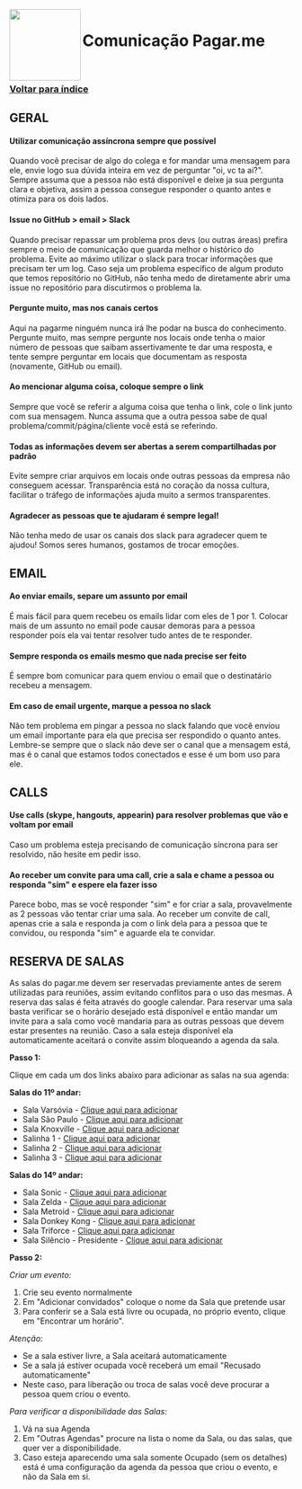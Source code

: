 <img src="https://cdn.rawgit.com/pagarme/brand/9ec30d3d4a6dd8b799bca1c25f60fb123ad66d5b/logo-circle.svg" width="127px" height="127px" align="left"/>

# Comunicação Pagar.me

<br>

### [Voltar para índice](README.md)

## GERAL

#### Utilizar comunicação assíncrona sempre que possível
Quando você precisar de algo do colega e for mandar uma mensagem para ele, envie logo sua dúvida inteira em vez de perguntar "oi, vc ta ai?". Sempre assuma que a pessoa não está disponível e deixe ja sua pergunta clara e objetiva, assim a pessoa consegue responder o quanto antes e otimiza para os dois lados.

#### Issue no GitHub > email > Slack
Quando precisar repassar um problema pros devs (ou outras áreas) prefira sempre o meio de comunicação que guarda melhor o histórico do problema. Evite ao máximo utilizar o slack para trocar informações que precisam ter um log. Caso seja um problema específico de algum produto que temos repositório no GitHub, não tenha medo de diretamente abrir uma issue no repositório para discutirmos o problema la.

#### Pergunte muito, mas nos canais certos
Aqui na pagarme ninguém nunca irá lhe podar na busca do conhecimento. Pergunte muito, mas sempre pergunte nos locais onde tenha o maior número de pessoas que saibam assertivamente te dar uma resposta, e tente sempre perguntar em locais que documentam as resposta (novamente, GitHub ou email).

#### Ao mencionar alguma coisa, coloque sempre o link
Sempre que você se referir a alguma coisa que tenha o link, cole o link junto com sua mensagem. Nunca assuma que a outra pessoa sabe de qual problema/commit/página/cliente você está se referindo.

#### Todas as informações devem ser abertas a serem compartilhadas por padrão
Evite sempre criar arquivos em locais onde outras pessoas da empresa não conseguem acessar. Transparência está no coração da nossa cultura, facilitar o tráfego de informações ajuda muito a sermos transparentes.

#### Agradecer as pessoas que te ajudaram é sempre legal!
Não tenha medo de usar os canais dos slack para agradecer quem te ajudou! Somos seres humanos, gostamos de trocar emoções.

## EMAIL

#### Ao enviar emails, separe um assunto por email
É mais fácil para quem recebeu os emails lidar com eles de 1 por 1. Colocar mais de um assunto no email pode causar demoras para a pessoa responder pois ela vai tentar resolver tudo antes de te responder.

#### Sempre responda os emails mesmo que nada precise ser feito
É sempre bom comunicar para quem enviou o email que o destinatário recebeu a mensagem.

#### Em caso de email urgente, marque a pessoa no slack
Não tem problema em pingar a pessoa no slack falando que você enviou um email importante para ela que precisa ser respondido o quanto antes. Lembre-se sempre que o slack não deve ser o canal que a mensagem está, mas é o canal que estamos todos conectados e esse é um bom uso para ele.

## CALLS

#### Use calls (skype, hangouts, appearin) para resolver problemas que vão e voltam por email
Caso um problema esteja precisando de comunicação síncrona para ser resolvido, não hesite em pedir isso.

#### Ao receber um convite para uma call, crie a sala e chame a pessoa ou responda "sim" e espere ela fazer isso
Parece bobo, mas se você responder "sim" e for criar a sala, provavelmente as 2 pessoas vão tentar criar uma sala. Ao receber um convite de call, apenas crie a sala e responda ja com o link dela para a pessoa que te convidou, ou responda "sim" e aguarde ela te convidar.

## RESERVA DE SALAS

As salas do pagar.me devem ser reservadas previamente antes de serem utilizadas para reuniões, assim evitando conflitos para o uso das mesmas. A reserva das salas é feita através do google calendar. Para reservar uma sala basta verificar se o horário desejado está disponível e então mandar um invite para a sala como você mandaria para as outras pessoas que devem estar presentes na reunião. Caso a sala esteja disponível ela automaticamente aceitará o convite assim bloqueando a agenda da sala.

**Passo 1:**

Clique em cada um dos links abaixo para adicionar as salas na sua agenda:

**Salas do 11º andar:**
- Sala Varsóvia - [Clique aqui para adicionar](https://www.google.com/calendar/render?cid=pagar.me_kms8ga7t72umijk9p89s74ajv0@group.calendar.google.com)
- Sala São Paulo - [Clique aqui para adicionar](https://www.google.com/calendar/render?cid=pagar.me_h3t6diuc8ummjcou386gf6mrfk@group.calendar.google.com)
- Sala Knoxville - [Clique aqui para adicionar](https://www.google.com/calendar/render?cid=pagar.me_e1f59ge2cfafpqju3u4p1s4mfg@group.calendar.google.com)
- Salinha 1 - [Clique aqui para adicionar](https://www.google.com/calendar/render?cid=pagar.me_o53sdppcp57en0tjvr4knlqqb0@group.calendar.google.com)
- Salinha 2 - [Clique aqui para adicionar](https://www.google.com/calendar/render?cid=pagar.me_0vhfrfqpvsqiagg6gjg642ri28@group.calendar.google.com)
- Salinha 3 - [Clique aqui para adicionar](https://www.google.com/calendar/render?cid=pagar.me_4peep1v91m7kl1fv3kevite6s8@group.calendar.google.com)

**Salas do 14º andar:**
- Sala Sonic - [Clique aqui para adicionar](https://www.google.com/calendar/render?cid=pagar.me_ghc0ttemi9es90tiur6g2l76f8@group.calendar.google.com)
- Sala Zelda - [Clique aqui para adicionar](https://www.google.com/calendar/render?cid=pagar.me_vkcuhihrf8fbr92pch6v1h1nso@group.calendar.google.com)
- Sala Metroid - [Clique aqui para adicionar](https://www.google.com/calendar/render?cid=pagar.me_005qh2t1v135413aket8g2fg7o@group.calendar.google.com)
- Sala Donkey Kong - [Clique aqui para adicionar](https://www.google.com/calendar/render?cid=pagar.me_tl0ghg0vtm8j4vehe3ei8r8d9s@group.calendar.google.com)
- Sala Triforce - [Clique aqui para adicionar](https://www.google.com/calendar/render?cid=pagar.me_kib25cedbe54fd19onesi177fg@group.calendar.google.com)
- Sala Silêncio - Presidente - [Clique aqui para adicionar](https://www.google.com/calendar/render?cid=pagar.me_v6ju4drrt2jgut0lu3humj8lf0@group.calendar.google.com)

**Passo 2:**

_Criar um evento:_

1. Crie seu evento normalmente
2. Em "Adicionar convidados" coloque o nome da Sala que pretende usar
3. Para conferir se a Sala está livre ou ocupada, no próprio evento, clique em "Encontrar um horário".

_Atenção:_

- Se a sala estiver livre, a Sala aceitará automaticamente
- Se a sala já estiver ocupada você receberá um email "Recusado automaticamente"
- Neste caso, para liberação ou troca de salas você deve procurar a pessoa quem criou o evento. 

_Para verificar a disponibilidade das Salas:_

1. Vá na sua Agenda
2. Em "Outras Agendas" procure na lista o nome da Sala, ou das salas, que quer ver a disponibilidade.
3. Caso esteja aparecendo uma sala somente Ocupado (sem os detalhes) está é uma configuração da agenda da pessoa que criou o evento, e não da Sala em si.

